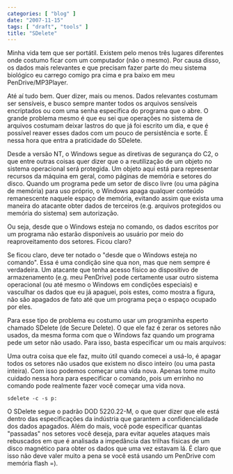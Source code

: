 ```yaml
---
categories: [ "blog" ]
date: "2007-11-15"
tags: [ "draft", "tools" ]
title: "SDelete"
---
```

Minha vida tem que ser portátil. Existem pelo menos três lugares
diferentes onde costumo ficar com um computador (não o mesmo). Por
causa disso, os dados mais relevantes e que precisam fazer parte do
meu sistema biológico eu carrego comigo pra cima e pra baixo em meu
PenDrive/MP3Player.

Até aí tudo bem. Quer dizer, mais ou menos. Dados relevantes costumam
ser sensíveis, e busco sempre manter todos os arquivos sensíveis
encriptados ou com uma senha específica do programa que o abre. O grande
problema mesmo é que eu sei que operações no sistema de arquivos
costumam deixar lastros do que já foi escrito um dia, e que é possível
reaver esses dados com um pouco de persistência e sorte. É nessa hora
que entra a praticidade do SDelete.

Desde a versão NT, o Windows segue as diretivas de segurança do
C2, o que entre outras coisas quer dizer que o a reutilização de um
objeto no sistema operacional será protegida. Um objeto aqui está para
representar recursos da máquina em geral, como páginas de memória e
setores do disco. Quando um programa pede um setor de disco livre (ou
uma página de memória) para uso próprio, o Windows apaga qualquer
conteúdo remanescente naquele espaço de memória, evitando assim que
exista uma maneira do atacante obter dados de terceiros (e.g. arquivos
protegidos ou memória do sistema) sem autorização.

Ou seja, desde que o Windows esteja no comando, os dados escritos
por um programa não estarão disponíveis ao usuário por meio do
reaproveitamento dos setores. Ficou claro?

Se ficou claro, deve ter notado o "desde que o Windows esteja no
comando". Essa é uma condição sine qua non, mas que nem sempre é
verdadeira. Um atacante que tenha acesso físico ao dispositivo de
armazenamento (e.g. meu PenDrive) pode certamente usar outro sistema
operacional (ou até mesmo o Windows em condições especiais) e vasculhar
os dados que eu já apaguei, pois estes, como mostra a figura, não são
apagados de fato até que um programa peça o espaço ocupado por eles.

Para esse tipo de problema eu costumo usar um programinha esperto chamado
SDelete (de Secure Delete). O que ele faz é zerar os setores não usados,
da mesma forma com que o Windows faz quando um programa pede um setor
não usado. Para isso, basta especificar um ou mais arquivos:

Uma outra coisa que ele faz, muito útil quando comecei a usá-lo, é
apagar todos os setores não usados que existem no disco inteiro (ou
uma pasta inteira). Com isso podemos começar uma vida nova. Apenas tome
muito cuidado nessa hora para especificar o comando, pois um errinho no
comando pode realmente fazer você começar uma vida nova.

    
    sdelete -c -s p:

O SDelete segue o padrão DOD 5220.22-M, o que quer dizer que ele está
dentro das especificações da indústria que garantem a confidencialidade
dos dados apagados. Além do mais, você pode especificar quantas
"passadas" nos setores você deseja, para evitar aqueles ataques mais
rebuscados em que é analisada a impedância das trilhas físicas de um
disco magnético para obter os dados que uma vez estavam lá. É claro
que isso não deve valer muito a pena se você está usando um PenDrive
com memória flash =).

